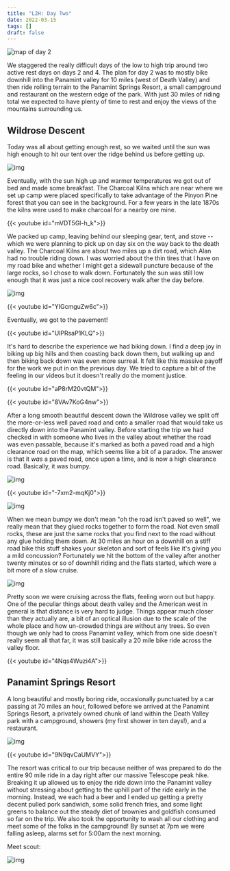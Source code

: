 ```yaml
---
title: "L2H: Day Two"
date: 2022-03-15
tags: []
draft: false
---
```


![map of day 2](/static/maps/l2h/day2.png)

We staggered the really difficult days of the low to high trip around two active rest days on days 2 and 4. The plan for day 2 was to mostly bike downhill into the Panamint valley for 10 miles (west of Death Valley) and then ride rolling terrain to the Panamint Springs Resort, a small campground and restaurant on the western edge of the park. With just 30 miles of riding total we expected to have plenty of time to rest and enjoy the views of the mountains surrounding us.

## Wildrose Descent

Today was all about getting enough rest, so we waited until the sun was high enough to hit our tent over the ridge behind us before getting up. 

![img](/static/l2h/day2/IMG_0281.png)

Eventually, with the sun high up and warmer temperatures we got out of bed and made some breakfast. The Charcoal Kilns which are near where we set up camp were placed specifically to take advantage of the Pinyon Pine forest that you can see in the background. For a few years in the late 1870s the kilns were used to make charcoal for a nearby ore mine.

{{< youtube id="mVDT5Gl-h_k">}}<space>

We packed up camp, leaving behind our sleeping gear, tent, and stove -- which we were planning to pick up on day six on the way back to the death valley. The Charcoal Kilns are about two miles up a dirt road, which Alan had no trouble riding down. I was worried about the thin tires that I have on my road bike and whether I might get a sidewall puncture because of the large rocks, so I chose to walk down. Fortunately the sun was still low enough that it was just a nice cool recovery walk after the day before. 

![img](/static/l2h/day2/IMG_0285.png)

{{< youtube id="YIGcmguZw6c">}}<space>

Eventually, we got to the pavement!

{{< youtube id="UlPRsaP1KLQ">}}<space>

It's hard to describe the experience we had biking down. I find a deep joy in biking up big hills and then coasting back down them, but walking up and then biking back down was even more surreal. It felt like this massive payoff for the work we put in on the previous day. We tried to capture a bit of the feeling in our videos but it doesn't really do the moment justice. 

{{< youtube id="aP8rM20vtQM">}}<space>

{{< youtube id="8VAv7KoG4nw">}}<space>

After a long smooth beautiful descent down the Wildrose valley we split off the more-or-less well paved road and onto a smaller road that would take us directly down into the Panamint valley. Before starting the trip we had checked in with someone who lives in the valley about whether the road was even passable, because it's marked as both a paved road and a high clearance road on the map, which seems like a bit of a paradox. The answer is that it *was* a paved road, once upon a time, and is now a high clearance road. Basically, it was bumpy. 

![img](/static/l2h/day2/IMG_0289.png)

{{< youtube id="-7xm2-mqKj0">}}<space>

![img](/static/l2h/day2/IMG_0290.png)
 
When we mean bumpy we don't mean "oh the road isn't paved so well", we really mean that they glued rocks together to form the road. Not even small rocks, these are just the same rocks that you find next to the road without any glue holding them down. At 30 miles an hour on a downhill on a stiff road bike this stuff shakes your skeleton and sort of feels like it's giving you a mild concussion? Fortunately we hit the bottom of the valley after another twenty minutes or so of downhill riding and the flats started, which were a bit more of a slow cruise. 

![img](/static/l2h/day2/PXL_20220315_211414059.jpg)

Pretty soon we were cruising across the flats, feeling worn out but happy. One of the peculiar things about death valley and the American west in general is that distance is very hard to judge. Things appear much closer than they actually are, a bit of an optical illusion due to the scale of the whole place and how un-crowded things are without any trees. So even though we only had to cross Panamint valley, which from one side doesn't really seem all that far, it was still basically a 20 mile bike ride across the valley floor. 

{{< youtube id="4Nqs4Wuzi4A">}}<space>

## Panamint Springs Resort

A long beautiful and mostly boring ride, occasionally punctuated by a car passing at 70 miles an hour, followed before we arrived at the Panamint Springs Resort, a privately owned chunk of land within the Death Valley park with a campground, showers (my first shower in ten days!), and a restaurant. 

![img](/static/l2h/day2/PXL_20220315_223655421.jpg)

{{< youtube id="9N9qvCaUMVY">}}<space>

The resort was critical to our trip because neither of was prepared to do the entire 90 mile ride in a day right after our massive Telescope peak hike. Breaking it up allowed us to enjoy the ride down into the Panamint valley without stressing about getting to the uphill part of the ride early in the morning. Instead, we each had a beer and I ended up getting a pretty decent pulled pork sandwich, some solid french fries, and some light greens to balance out the steady diet of brownies and goldfish consumed so far on the trip. We also took the opportunity to wash all our clothing and meet some of the folks in the campground! By sunset at 7pm we were falling asleep, alarms set for 5:00am the next morning.

Meet scout:

![img](/static/l2h/day2/IMG_0294.png)